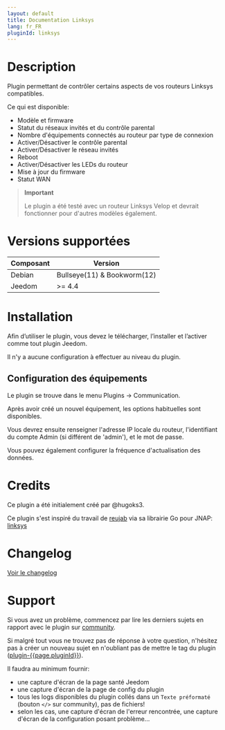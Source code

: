 ```yaml
---
layout: default
title: Documentation Linksys
lang: fr_FR
pluginId: linksys
---
```


# Description

Plugin permettant de contrôler certains aspects de vos routeurs Linksys compatibles.

Ce qui est disponible:

- Modèle et firmware
- Statut du réseaux invités et du contrôle parental
- Nombre d'équipements connectés au routeur par type de connexion
- Activer/Désactiver le contrôle parental
- Activer/Désactiver le réseau invités
- Reboot
- Activer/Désactiver les LEDs du routeur
- Mise à jour du firmware
- Statut WAN

> **Important**
>
> Le plugin a été testé avec un routeur Linksys Velop et devrait fonctionner pour d'autres modèles également.

# Versions supportées

| Composant | Version                     |
|-----------|-----------------------------|
| Debian    | Bullseye(11) & Bookworm(12) |
| Jeedom    | >= 4.4                      |

# Installation

Afin d’utiliser le plugin, vous devez le télécharger, l’installer et l’activer comme tout plugin Jeedom.

Il n'y a aucune configuration à effectuer au niveau du plugin.

## Configuration des équipements

Le plugin se trouve dans le menu Plugins → Communication.

Après avoir créé un nouvel équipement, les options habituelles sont disponibles.

Vous devrez ensuite renseigner l'adresse IP locale du routeur, l'identifiant du compte Admin (si différent de 'admin'), et le mot de passe.

Vous pouvez également configurer la fréquence d'actualisation des données.

# Credits

Ce plugin a été initialement créé par @hugoks3.

Ce plugin s'est inspiré du travail de [reujab](https://github.com/reujab) via sa librairie Go pour JNAP: [linksys](https://github.com/reujab/linksys)

# Changelog

[Voir le changelog](./changelog)

# Support

Si vous avez un problème, commencez par lire les derniers sujets en rapport avec le plugin sur [community]({{site.forum}}/tag/plugin-{{page.pluginId}}).

Si malgré tout vous ne trouvez pas de réponse à votre question, n'hésitez pas à créer un nouveau sujet en n'oubliant pas de mettre le tag du plugin ([plugin-{{page.pluginId}}]({{site.forum}}/tag/plugin-{{page.pluginId}})).

Il faudra au minimum fournir:

- une capture d'écran de la page santé Jeedom
- une capture d'écran de la page de config du plugin
- tous les logs disponibles du plugin collés dans un `Texte préformaté` (bouton `</>` sur community), pas de fichiers!
- selon les cas, une capture d'écran de l'erreur rencontrée, une capture d'écran de la configuration posant problème...
